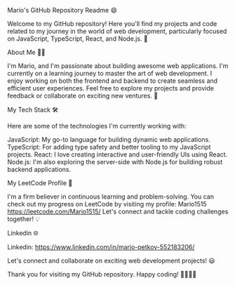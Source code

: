 Mario's GitHub Repository Readme 😄

Welcome to my GitHub repository! Here you'll find my projects and code related to my journey in the world of web development, particularly focused on JavaScript, TypeScript, React, and Node.js. 🚀

About Me 👨‍💻

I'm Mario, and I'm passionate about building awesome web applications. I'm currently on a learning journey to master the art of web development. I enjoy working on both the frontend and backend to create seamless and efficient user experiences. Feel free to explore my projects and provide feedback or collaborate on exciting new ventures. 🌟

My Tech Stack 🛠️

Here are some of the technologies I'm currently working with:

JavaScript: My go-to language for building dynamic web applications.
TypeScript: For adding type safety and better tooling to my JavaScript projects.
React: I love creating interactive and user-friendly UIs using React.
Node.js: I'm also exploring the server-side with Node.js for building robust backend applications.

My LeetCode Profile 🧩

I'm a firm believer in continuous learning and problem-solving. You can check out my progress on LeetCode by visiting my profile: Mario1515 
https://leetcode.com/Mario1515/
Let's connect and tackle coding challenges together! 💡

Linkedin 🌐

Linkedin: https://www.linkedin.com/in/mario-petkov-552183206/

Let's connect and collaborate on exciting web development projects! 😃

Thank you for visiting my GitHub repository. Happy coding! 🚀👨‍💻🔥
